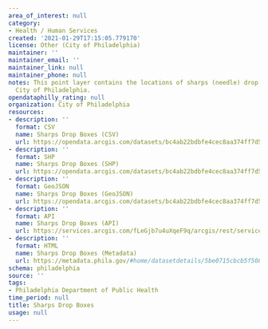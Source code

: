 ```yaml
---
area_of_interest: null
category:
- Health / Human Services
created: '2021-01-29T17:15:05.779170'
license: Other (City of Philadelphia)
maintainer: ''
maintainer_email: ''
maintainer_link: null
maintainer_phone: null
notes: This point layer contains the locations of sharps (needle) drop boxes in the
  City of Philadelphia.
opendataphilly_rating: null
organization: City of Philadelphia
resources:
- description: ''
  format: CSV
  name: Sharps Drop Boxes (CSV)
  url: https://opendata.arcgis.com/datasets/bc4ab22bdbfe4cec8aa374ff7d5cec81_0.csv
- description: ''
  format: SHP
  name: Sharps Drop Boxes (SHP)
  url: https://opendata.arcgis.com/datasets/bc4ab22bdbfe4cec8aa374ff7d5cec81_0.zip
- description: ''
  format: GeoJSON
  name: Sharps Drop Boxes (GeoJSON)
  url: https://opendata.arcgis.com/datasets/bc4ab22bdbfe4cec8aa374ff7d5cec81_0.geojson
- description: ''
  format: API
  name: Sharps Drop Boxes (API)
  url: https://services.arcgis.com/fLeGjb7u4uXqeF9q/arcgis/rest/services/Sharps_Drop_Boxes/FeatureServer/0/query?outFields=*&where=1%3D1
- description: ''
  format: HTML
  name: Sharps Drop Boxes (Metadata)
  url: https://metadata.phila.gov/#home/datasetdetails/5be0715cbcb5f50859f6266b/representationdetails/5be0715cbcb5f50859f6266f/
schema: philadelphia
source: ''
tags:
- Philadelphia Department of Public Health
time_period: null
title: Sharps Drop Boxes
usage: null
---
```

